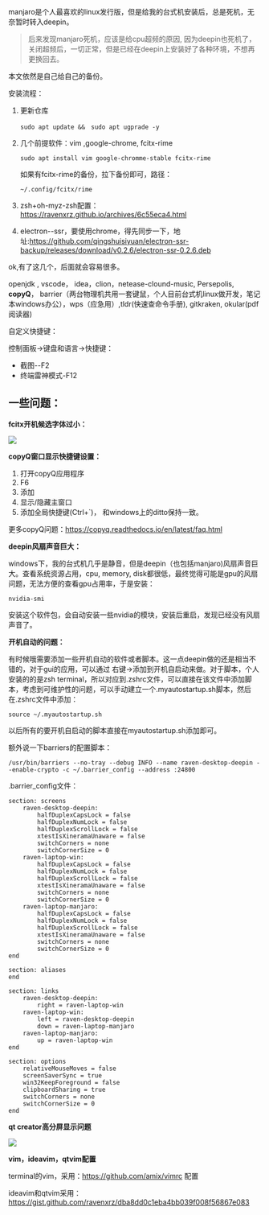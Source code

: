 

manjaro是个人最喜欢的linux发行版，但是给我的台式机安装后，总是死机，无奈暂时转入deepin。

> 后来发现manjaro死机，应该是给cpu超频的原因, 因为deepin也死机了，关闭超频后，一切正常，但是已经在deepin上安装好了各种环境，不想再更换回去。

本文依然是自己给自己的备份。

<!--more-->

安装流程：

1. 更新仓库

   ```shell
   sudo apt update &&　sudo apt ugprade -y
   ```

2. 几个前提软件：vim ,google-chrome, fcitx-rime

   ```shell
   sudo apt install vim google-chromme-stable fcitx-rime 
   ```

   如果有fcitx-rime的备份，拉下备份即可，路径：

   ```
   ~/.config/fcitx/rime
   ```

3. zsh+oh-myz-zsh配置：https://ravenxrz.github.io/archives/6c55eca4.html

4. electron--ssr，要使用chrome，得先同步一下，地址:https://github.com/qingshuisiyuan/electron-ssr-backup/releases/download/v0.2.6/electron-ssr-0.2.6.deb

ok,有了这几个，后面就会容易很多。

openjdk , vscode， idea，clion，netease-clound-music, Persepolis, **copyQ**， barrier（两台物理机共用一套键鼠，个人目前台式机linux做开发，笔记本windows办公），wps（应急用）,tldr(快速查命令手册), gitkraken, okular(pdf阅读器)

自定义快捷键：

控制面板->键盘和语言->快捷键：

- 截图--F2
- 终端雷神模式-F12

## **一些问题：**

**fcitx开机候选字体过小：**

![](https://ravenxrz-blog.oss-cn-chengdu.aliyuncs.com/img/github_img/5f15095614195aa594196163.jpg)

**copyQ窗口显示快捷键设置：**

1. 打开copyQ应用程序
2. F6
3. 添加
4. 显示/隐藏主窗口
5. 添加全局快捷键(Ctrl+`)， 和windows上的ditto保持一致。

更多copyQ问题：https://copyq.readthedocs.io/en/latest/faq.html

**deepin风扇声音巨大：**

windows下，我的台式机几乎是静音，但是deepin（也包括manjaro)风扇声音巨大。查看系统资源占用，cpu, memory, disk都很低，最终觉得可能是gpu的风扇问题，无法方便的查看gpu占用率，于是安装：

```shell
nvidia-smi
```

安装这个软件包，会自动安装一些nvidia的模块，安装后重启，发现已经没有风扇声音了。

**开机自动的问题：**

有时候哦需要添加一些开机自动的软件或者脚本。这一点deepin做的还是相当不错的，对于gui的应用，可以通过 右键->添加到开机自启动来做。对于脚本，个人安装的的是zsh terminal，所以对应到.zshrc文件，可以直接在该文件中添加脚本，考虑到可维护性的问题，可以手动建立一个.myautostartup.sh脚本，然后在.zshrc文件中添加：

```shell
source ~/.myautostartup.sh
```

以后所有的要开机自启动的脚本直接在myautostartup.sh添加即可。

额外说一下barriers的配置脚本：

```shell
/usr/bin/barriers --no-tray --debug INFO --name raven-desktop-deepin --enable-crypto -c ~/.barrier_config --address :24800 
```

.barrier_config文件：

```
section: screens
	raven-desktop-deepin:
		halfDuplexCapsLock = false
		halfDuplexNumLock = false
		halfDuplexScrollLock = false
		xtestIsXineramaUnaware = false
		switchCorners = none 
		switchCornerSize = 0
	raven-laptop-win:
		halfDuplexCapsLock = false
		halfDuplexNumLock = false
		halfDuplexScrollLock = false
		xtestIsXineramaUnaware = false
		switchCorners = none 
		switchCornerSize = 0
	raven-laptop-manjaro:
		halfDuplexCapsLock = false
		halfDuplexNumLock = false
		halfDuplexScrollLock = false
		xtestIsXineramaUnaware = false
		switchCorners = none 
		switchCornerSize = 0
end

section: aliases
end

section: links
	raven-desktop-deepin:
		right = raven-laptop-win
	raven-laptop-win:
		left = raven-desktop-deepin
		down = raven-laptop-manjaro
	raven-laptop-manjaro:
		up = raven-laptop-win
end

section: options
	relativeMouseMoves = false
	screenSaverSync = true
	win32KeepForeground = false
	clipboardSharing = true
	switchCorners = none 
	switchCornerSize = 0
end

```

**qt creator高分屏显示问题**

![](https://ravenxrz-blog.oss-cn-chengdu.aliyuncs.com/img/github_img/5f150c1114195aa5941a289e.jpg)

**vim，ideavim，qtvim配置**

terminal的vim，采用：https://github.com/amix/vimrc 配置

ideavim和qtvim采用：https://gist.github.com/ravenxrz/dba8dd0c1eba4bb039f008f56867e083

